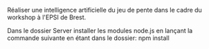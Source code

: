Réaliser une intelligence artificielle du jeu de pente dans le cadre du workshop à l'EPSI de Brest.

Dans le dossier Server installer les modules node.js en lançant la commande suivante en étant dans le dossier: npm install
